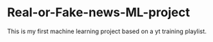 # Real-or-Fake-news-ML-project
This is my first machine learning project based on a yt training playlist.
